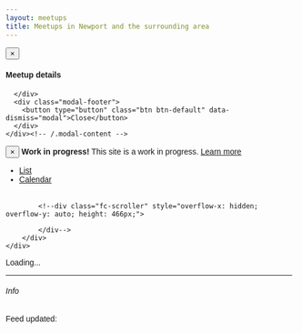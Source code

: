 ```yaml
---
layout: meetups
title: Meetups in Newport and the surrounding area
---
```




<script src="//cdnjs.cloudflare.com/ajax/libs/fullcalendar/3.0.0/fullcalendar.min.js" crossorigin="anonymous"></script>

<link rel="stylesheet" href="//cdnjs.cloudflare.com/ajax/libs/fullcalendar/3.0.0/fullcalendar.min.css"/>

<link rel="stylesheet" href="//cdnjs.cloudflare.com/ajax/libs/fullcalendar/3.0.0/fullcalendar.print.css" media="print"/>


<style>

	body {
		margin: 40px 10px;
		padding: 0;
		font-family: "Lucida Grande",Helvetica,Arial,Verdana,sans-serif;
		font-size: 14px;
	}

	#calendar {
		max-width: 900px;
		margin: 0 auto;
	}
	
	.eventTitle
	{ cursor: pointer; cursor: hand; }

</style>


<div id="eventDetail" class="modal fade" tabindex="-1" role="dialog">
  <div class="modal-dialog" role="document">
    <div class="modal-content">
      <div class="modal-header">
        <button type="button" class="close" data-dismiss="modal" aria-label="Close"><span aria-hidden="true">&times;</span></button>
        <h4 class="modal-title">Meetup details</h4>
      </div>
      <div class="modal-body" id="eventDetailBody">
        
      </div>
      <div class="modal-footer">
        <button type="button" class="btn btn-default" data-dismiss="modal">Close</button>
      </div>
    </div><!-- /.modal-content -->
  </div><!-- /.modal-dialog -->
</div><!-- /.modal -->

<div class="alert alert-warning" role="alert">
	<button type="button" class="close" data-dismiss="alert" aria-label="Close"><span aria-hidden="true">×</span></button>
	<strong>Work in progress!</strong> This site is a work in progress. <a href="about.html">Learn more</a>
</div>


 <!-- Nav tabs -->
  <ul class="nav nav-tabs" id="tabStrip" role="tablist">
    <li role="presentation" class="active"><a href="#list" aria-controls="list" role="tab" data-toggle="tab">List</a></li>
    <li role="presentation"><a href="#calendar" aria-controls="calendar" role="tab" data-toggle="tab">Calendar</a></li>    
  </ul>

  <!-- Tab panes -->
  <div class="tab-content">    
    <div role="tabpanel" class="tab-pane active" id="list"><div id="listContent" class="fc fc-unthemed fc-ltr">
	<!--div class="fc-toolbar">
		<div class="fc-left">
			<div class="fc-button-group">
				<button type="button" class="fc-prev-button fc-button fc-state-default fc-corner-left">
					<span class="fc-icon fc-icon-left-single-arrow"/>
				</button>
				<button type="button" class="fc-next-button fc-button fc-state-default fc-corner-right">
					<span class="fc-icon fc-icon-right-single-arrow"/>
				</button>
			</div>
			<button type="button" class="fc-today-button fc-button fc-state-default fc-corner-left fc-corner-right fc-state-disabled" disabled="">today</button>
		</div>
		<div class="fc-right">
			<div class="fc-button-group">
				<button type="button" class="fc-month-button fc-button fc-state-default fc-corner-left">month</button>
				<button type="button" class="fc-agendaWeek-button fc-button fc-state-default">week</button>
				<button type="button" class="fc-agendaDay-button fc-button fc-state-default">day</button>
				<button type="button" class="fc-listWeek-button fc-button fc-state-default fc-corner-right fc-state-active">list</button>
			</div>
		</div>
		<div class="fc-center">
			<h2>Sep 4 – 10, 2016</h2>
		</div>
		<div class="fc-clear"/>
	</div-->
	<div class="fc-view-container" style="">
		<div class="fc-view fc-listWeek-view fc-list-view fc-widget-content">
			<table id="eventsTable" class="fc-list-table">
					<tbody>
					</tbody>
				</table>
			
			<!--div class="fc-scroller" style="overflow-x: hidden; overflow-y: auto; height: 466px;">
				
			</div-->
		</div>
	</div>
</div>
</div>
	<div role="tabpanel" class="tab-pane" id="calendar"><div id="calendarContent"><span class="loading">Loading...</span></div></div>
</div>

---



<script src="meetups.js"></script>

###### Info
<p>Feed updated: <span id="feedDate" /></p>

<script>

$( document ).ready(function() 
{
	var region = getParameterByName('region');
	var apiMode = getParameterByName('apimode');
	
	if(region!=null)
	{
		$(".areanav .active").removeClass("active");
		log($(".region." + region).length);
		$(".region." + region).addClass("active");
		
		if(getParameterByName('mode')!='all')
		{
			getJson(region, showMeetupsByDay,apiMode);
		}
		else
		{
			getJson(region, showMeetups,apiMode);
		}
	}
	else
	{
		$("#dynamic").empty();
		$("#dynamic").append("<div class='alert alert-danger'>Please pick a region from the navigation bar</div>");
	}
	
	setupTabs();
});

var $jsonData;
function setupTabs()
{

	$('#tabStrip a[href="#list"]').click(function (e) {
	  e.preventDefault()
	  $(this).tab('show')
	  
	});
	$('#tabStrip a[href="#calendar"]').click(function (e) {
	  e.preventDefault()
	  log("calendar");
	  $(this).tab('show')
	  showCalendar($jsonData);
	  
	  
 
	  
	});
	
}
function showMeetups(data)
{

	$("#dynamic").empty();
	
	$json = $.parseJSON(data);
	
	$.each($json.Items, function(i,item)
	{
		renderMeetup(item);
	});
	
	renderFilters($json);
	$("#feedDate").text($json.Generated);
	
	
}
function printTableVersion($json)
{
	$("#dynamic").empty();
	
	var $table = $("#eventsTable");
	
	var $tableBody = $table.find("tbody");
	//$table.appendTo($("#dynamic"));
	
	printTableDay($tableBody, "Saturday",$json);
	printTableDay($tableBody, "Sunday",$json);
	printTableDay($tableBody, "Monday",$json);
	printTableDay($tableBody, "Tuesday",$json);
	printTableDay($tableBody, "Wednesday",$json);
	printTableDay($tableBody, "Thursday",$json);
	printTableDay($tableBody, "Friday",$json);
	
}

function printTableDay($tableBody, day, $json)
{
	var isHeaderRowAppended = false;
	var $row = $(
					 '	<tr class="fc-list-heading" data-date="2016-09-06">'
					+ '		<td class="fc-widget-header" colspan="3">'
					+ '			<a class="fc-list-heading-main" data-goto="{&quot;date&quot;:&quot;2016-09-06&quot;,&quot;type&quot;:&quot;day&quot;}">Tuesday</a>' //<a class="fc-list-heading-alt" data-goto="{&quot;date&quot;:&quot;2016-09-06&quot;,&quot;type&quot;:&quot;day&quot;}">September 6, 2016</a>'
					+ '		</td>'
					+ '	</tr>');
	$row.find("a").text(day);
	
	
	for(var index=0;index<$json.Items.length;index++)
	{
		var item = $json.Items[index];
		
		if(item.When.Day==day)
		{
			if(!isHeaderRowAppended)
			{
				$row.appendTo($tableBody);
				isHeaderRowAppended=true;
			}
		
			$row = $('<tr class="fc-list-item eventTitle">'
					+ '		<td class="fc-list-item-time fc-widget-content">11:30am</td>'
					+ '		<td class="fc-list-item-marker fc-widget-content">'
					+ '			<span class="fc-event-dot"/>'
					+ '		</td>'
					+ '		<td class="fc-list-item-title fc-widget-content">'
					+ '			<a></a><span class="fc-list-heading-alt"/>'
					+ '		</td>'
					+ '	</tr>');
			//log($row);
			
			$row.find(".fc-list-item-time").text(item.When.StartTime);
			var titleText = item.Title + " - " + item.Area;
			

			$row.find(".fc-list-item-title a").text(titleText);
			if(item.When.Repeats!='Weekly')
			{
				$row.find(".fc-list-item-title span").text(item.When.Summary);
			}
			
			$row.appendTo($tableBody);
			$row.data("item",item);
			$row.click(function(){
			
				$("#eventDetailBody").empty();
				var item = $(this).data("item");
				var $div = $("#eventDetailBody");
				renderMeetup(item, $div);
				
				//$('#eventDetail .modal-title').text(item.Title);
				$('#eventDetail').modal();
				
				return false;
			
			
			
		});
	}
}
}

function showMeetupsByDay($json)
{
	$jsonData = $json;
	printTableVersion($json);
	//showCalendar($json);
	
	//renderFilters($json);
	
	$("#feedDate").text($json.Generated);
return;
//log($json);
	
	$("#dynamic").empty();
	
	
	printDay("Saturday",$json);
	printDay("Sunday",$json);
	printDay("Monday",$json);
	printDay("Tuesday",$json);
	printDay("Wednesday",$json);
	printDay("Thursday",$json);
	printDay("Friday",$json);
	
	renderFilters($json);
	
	$("#feedDate").text($json.Generated);
}
function printDay(day, $json)
{

	if($json.Items.length>0)
	{
		var $row = null;
		var isFirstForDay = true;
		var $col1 = null;
		var $col2 = null;
		

		var index = -1;
		$.each($json.Items, function(i,item){
		if(item.When.Day==day)
		
		{
			if(isFirstForDay==true)
			{
				$row = $("<div class='row'/>");
				$row.appendTo($("#dynamic"));
				$row.append("<h2>" + day + "</h2>");
				isFirstForDay=false;
			}
			index++;
			if(isOdd(index))
			{
				if($col1==null)
				{
					$col1 = $("<div class='col-sm-6'/>")
					$col1.appendTo($row);
				}
			
				renderMeetup(item);
			}
			else
			{
				if($col2==null)
				{
					$col2 = $("<div class='col-sm-6'/>");
					$col2.appendTo($row);
				}
				renderMeetup(item);
			}
		}
		
		});
		
		
	
	}
	
}


function showCalendar($json)
{
	if($("#calendarContent .loading").length==0)
	{
		log("calendar already initialised");
		return;
	}

		var events = [];
		$.each($json.Items, function(i,item){
			if(item.Status=='Confirmed')
			{
				for(var index=0;index<item.When.Upcoming.length; index++)
				{
					//log(item.When.Upcoming[index]);
					var event = {title: item.Title + ' - ' + item.Area, 
								start: item.When.Upcoming[index].Date + "T" + item.When.StartTime,
								end: item.When.Upcoming[index].Date + "T" + item.When.EndTime,
					className:['eventTitle'],
					sourceItem: item};
				
					events[events.length] = event;
				}
			}
		});
		
		log($('#calendarContent').html());
		$('#calendarContent').empty();
		log($('#calendarContent').html());
		$('#calendarContent').fullCalendar({
			header: {
				left: 'prev,next today',
				center: 'title',
				right: 'month,agendaWeek,agendaDay,listWeek'
			},
			defaultView: 'listWeek',
			defaultDate: '2016-09-04',
			navLinks: true, // can click day/week names to navigate views
			editable: true,
			eventLimit: true, // allow "more" link when too many events
			events: events,
			 eventClick: function(event) {
				$("#eventDetailBody").empty();
				var $div = $("#eventDetailBody");
				renderMeetup(event.sourceItem, $div);
				
				
				$('#eventDetail').modal();
				
				return false;

			}	
		});
		
		log($('#calendarContent').html());
	
}


</script>
